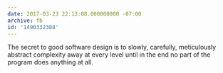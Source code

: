 ```yaml
---
date: 2017-03-23 22:13:08.000000000 -07:00
archive: fb
id: '1490332388'
---
```


The secret to good software design is to slowly, carefully, meticulously abstract complexity away at every level until in the end no part of the program does anything at all.
